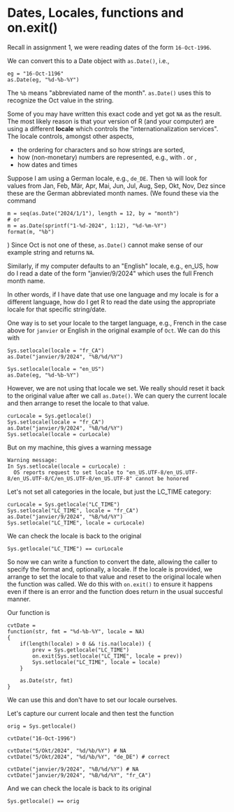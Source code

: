 # Dates, Locales, functions and on.exit()

Recall in assignment 1, we were reading dates of the form
`16-Oct-1996`.

We can convert this to a Date object with `as.Date()`, i.e.,
```
eg = "16-Oct-1196"
as.Date(eg, "%d-%b-%Y")
```
The `%b` means "abbreviated name of the month". `as.Date()` uses this to recognize the Oct value in
the string.

Some of you may have written this exact code and yet got `NA` as the result.
The most likely reason is that your version of R (and your computer) are using a different
**locale** which controls the "internationalization services".  The locale controls, amongst other aspects,

+ the ordering for characters and so how strings are sorted,
+ how (non-monetary) numbers are represented, e.g., with . or , 
+ how dates and times

Suppose I am using a German locale, e.g., `de_DE`.
Then `%b` will look for values from 
 Jan, Feb, Mär, Apr, Mai, Jun, Jul, Aug, Sep, Okt, Nov, Dez
since these are the German abbreviated month names.
(We found these via the command
```
m = seq(as.Date("2024/1/1"), length = 12, by = "month")
# or 
m = as.Date(sprintf("1-%d-2024", 1:12), "%d-%m-%Y")
format(m, "%b")
```
)
Since Oct is not one of these, `as.Date()` cannot make sense of our example string and returns `NA`.


Similarly, if my computer defaults to an "English" locale, e.g., en_US, how do I read a date of the
form "janvier/9/2024" which uses the full French month name.

In other words, if I have date that use one language and my locale is for a different language, how
do I get R to read the date using the appropriate locale for that specific string/date.

One way is to set your locale to the target language, e.g., French in the case above for `janvier` or
English in the original example of `Oct`.
We can do this with
```{r}
Sys.setlocale(locale = "fr_CA")
as.Date("janvier/9/2024", "%B/%d/%Y")
```
```{r}
Sys.setlocale(locale = "en_US")
as.Date(eg, "%d-%b-%Y")
```

However, we are not using that locale we set.
We really should reset it back to the original value after we call `as.Date()`.
We can query the current locale and then arrange to reset the locale to that value.
```{r}
curLocale = Sys.getlocale()
Sys.setlocale(locale = "fr_CA")
as.Date("janvier/9/2024", "%B/%d/%Y")
Sys.setlocale(locale = curLocale)
```
But on my machine, this gives a warning message
```
Warning message:
In Sys.setlocale(locale = curLocale) :
  OS reports request to set locale to "en_US.UTF-8/en_US.UTF-8/en_US.UTF-8/C/en_US.UTF-8/en_US.UTF-8" cannot be honored
```

Let's not set all categories in the locale, but just the LC_TIME category:
```{r}
curLocale = Sys.getlocale("LC_TIME")
Sys.setlocale("LC_TIME", locale = "fr_CA")
as.Date("janvier/9/2024", "%B/%d/%Y")
Sys.setlocale("LC_TIME", locale = curLocale)
```
We can check the locale is back to the original
```{r}
Sys.getlocale("LC_TIME") == curLocale
```


So now we can write a function to convert the date, allowing the caller
to specify the format and, optionally, a locale.
If the locale is provided, we arrange to set the locale to that value
and reset to the original locale when the function was called.
We do this with `on.exit()` to ensure it happens even if there is an error 
and the function does return in the usual succesful manner.

Our function is 
```{r}
cvtDate =
function(str, fmt = "%d-%b-%Y", locale = NA)
{
    if(length(locale) > 0 && !is.na(locale)) {
        prev = Sys.getlocale("LC_TIME")
        on.exit(Sys.setlocale("LC_TIME", locale = prev))
        Sys.setlocale("LC_TIME", locale = locale)
    }

    as.Date(str, fmt)
}
```

We can use this and don't have to set our locale ourselves.

Let's capture our current locale and then test the function
```{r}
orig = Sys.getlocale()
```

```{r}
cvtDate("16-Oct-1996")

cvtDate("5/Okt/2024", "%d/%b/%Y") # NA
cvtDate("5/Okt/2024", "%d/%b/%Y", "de_DE") # correct

cvtDate("janvier/9/2024", "%B/%d/%Y") # NA
cvtDate("janvier/9/2024", "%B/%d/%Y", "fr_CA")    
```

And we can check the locale is back to its original
```
Sys.getlocale() == orig
```
